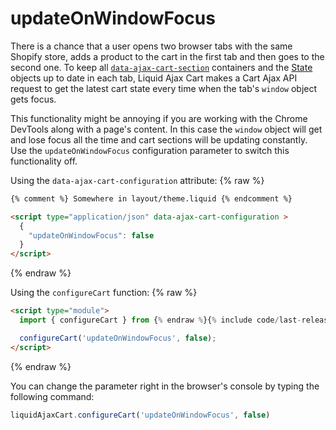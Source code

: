 # updateOnWindowFocus

There is a chance that a user opens two browser tabs with the same Shopify store, adds a product to the cart in the first tab and then goes to the second one. To keep all [`data-ajax-cart-section`](/reference/data-ajax-cart-section/) containers and the [State](/reference/state/) objects up to date in each tab, Liquid Ajax Cart makes a Cart Ajax API request to get the latest cart state every time when the tab's `window` object gets focus.

This functionality might be annoying if you are working with the Chrome DevTools along with a page's content. In this case the `window` object will get and lose focus all the time and cart sections will be updating constantly. Use the `updateOnWindowFocus` configuration parameter to switch this functionality off.

Using the `data-ajax-cart-configuration` attribute:
{% raw %}
```html
{% comment %} Somewhere in layout/theme.liquid {% endcomment %}

<script type="application/json" data-ajax-cart-configuration >
  {
    "updateOnWindowFocus": false
  }
</script>
```
{% endraw %}

Using the `configureCart` function:
{% raw %}
```html
<script type="module">
  import { configureCart } from {% endraw %}{% include code/last-release-file-name.html asset_url=true %}{% raw %};

  configureCart('updateOnWindowFocus', false);
</script>
```
{% endraw %}

You can change the parameter right in the browser's console by typing the following command: 
```javascript
liquidAjaxCart.configureCart('updateOnWindowFocus', false)
```